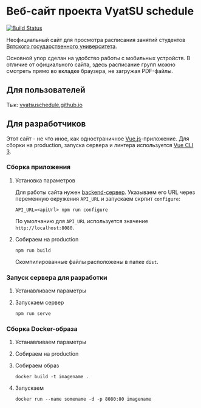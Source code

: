 # Веб-сайт проекта VyatSU schedule

[![Build Status](https://travis-ci.org/alirzaev/vyatsu-schedule.svg?branch=master)](https://travis-ci.org/alirzaev/vyatsu-schedule)

Неофициальный сайт для просмотра расписания занятий студентов [Вятского государственного университета](https://www.vyatsu.ru).

Основной упор сделан на удобство работы с мобильных устройств. В отличие от официального сайта, здесь расписание групп можно смотреть прямо во вкладке браузера, не загружая PDF-файлы.

## Для пользователей

Тык: [vyatsuschedule.github.io](https://vyatsuschedule.github.io)

## Для разработчиков

Этот сайт - не что иное, как одностраничное [Vue.js](https://vuejs.org)-приложение. Для сборки на production, запуска сервера и линтера используется [Vue CLI 3](https://cli.vuejs.org).

### Сборка приложения

1. Установка параметров

   Для работы сайта нужен [backend-сервер](https://github.com/AliRzaev/vyatsu-schedule-backend). Указываем его URL через переменную окружения `API_URL` и запускаем скрпит `configure`:
   
   ```
   API_URL=<apiUrl> npm run configure
   ```
   
   По умолчанию для `API_URL` используется значение `http://localhost:8080`.

2. Собираем на production
   
   ```
   npm run build
   ```
   
   Скомпилированные файлы расположены в папке `dist`.

### Запуск сервера для разработки

1. Устанавливаем параметры

2. Запускаем сервер
   
   ```
   npm run serve
   ```

### Сборка Docker-образа

1. Устанавливаем параметры

2. Собираем на production

3. Собираем образ

   ```
   docker build -t imagename .
   ```

4. Запускаем
   
   ```
   docker run --name somename -d -p 8080:80 imagename
   ```
